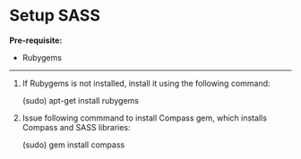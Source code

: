 Setup SASS
==========

**Pre-requisite:**
* Rubygems


----


1. If Rubygems is not installed, install it using the following command:

	(sudo) apt-get install rubygems


2. Issue following commmand to install Compass gem, which installs Compass and SASS libraries:

	(sudo) gem install compass
